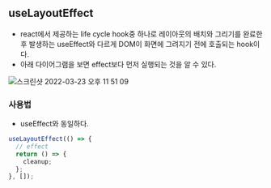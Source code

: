 ## useLayoutEffect

- react에서 제공하는 life cycle hook중 하나로 레이아웃의 배치와 그리기를 완료한 후 발생하는 useEffect와 다르게 DOM이 화면에 그려지기 전에 호출되는 hook이다.
- 아래 다이어그램을 보면 effect보다 먼저 실행되는 것을 알 수 있다.

![스크린샷 2022-03-23 오후 11 51 09](https://user-images.githubusercontent.com/69751205/159728538-bea74184-4239-426c-9730-888c8f3bce66.png)

### 사용법

- useEffect와 동일하다.

```jsx
useLayoutEffect(() => {
  // effect
  return () => {
    cleanup;
  };
}, []);
```
